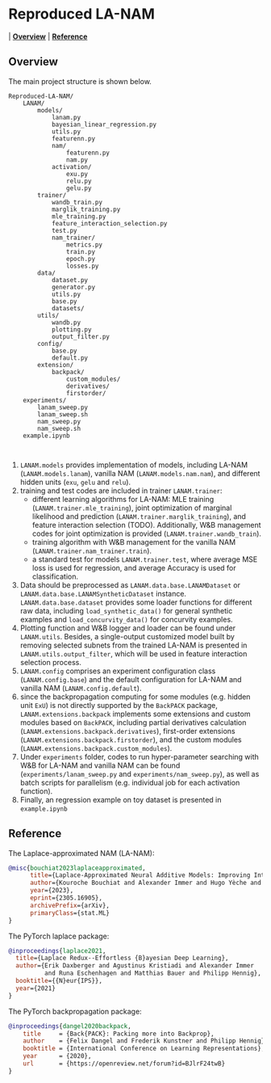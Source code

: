 # Reproduced LA-NAM
| **[Overview](#overview)**
| **[Reference](#Reference)**

## Overview
The main project structure is shown below. 
    
```
Reproduced-LA-NAM/
    LANAM/
        models/
            lanam.py
            bayesian_linear_regression.py
            utils.py
            featurenn.py
            nam/
                featurenn.py
                nam.py
            activation/
                exu.py
                relu.py
                gelu.py
        trainer/
            wandb_train.py
            marglik_training.py
            mle_training.py
            feature_interaction_selection.py
            test.py
            nam_trainer/
                metrics.py
                train.py
                epoch.py
                losses.py
        data/
            dataset.py
            generator.py
            utils.py
            base.py
            datasets/
        utils/
            wandb.py
            plotting.py
            output_filter.py
        config/
            base.py
            default.py
        extension/
            backpack/
                custom_modules/
                derivatives/
                firstorder/
    experiments/
        lanam_sweep.py
        lanam_sweep.sh
        nam_sweep.py
        nam_sweep.sh
    example.ipynb
    
        
```
1. `LANAM.models` provides implementation of models, including LA-NAM (`LANAM.models.lanam`), vanilla NAM (`LANAM.models.nam.nam`), and different hidden units (`exu`, `gelu` and `relu`). 
2. training and test codes are included in trainer `LANAM.trainer`: 
    - different learning algorithms for LA-NAM: MLE training (`LANAM.trainer.mle_training`), joint optimization of marginal likelihood and prediction (`LANAM.trainer.marglik_training`), and feature interaction selection (TODO). Additionally, W&B management codes for joint optimization is provided (`LANAM.trainer.wandb_train`).
    - training algorithm with W&B management for the vanilla NAM (`LANAM.trainer.nam_trainer.train`).
    - a standard test for models `LANAM.trainer.test`, where average MSE loss is used for regression, and average Accuracy is used for classification.
3. Data should be preprocessed as `LANAM.data.base.LANAMDataset` or `LANAM.data.base.LANAMSyntheticDataset` instance. `LANAM.data.base.dataset` provides some loader functions for different raw data, including `load_synthetic_data()` for general synthetic examples and `load_concurvity_data()` for concurvity examples.
4. Plotting function and W&B logger and loader can be found under `LANAM.utils`. Besides, a single-output customized model built by removing selected subnets from the trained LA-NAM is presented in `LANAM.utils.output_filter`, which will be used in feature interaction selection process.
5. `LANAM.config` comprises an experiment configuration class (`LANAM.config.base`) and the default configuration for LA-NAM and vanilla NAM (`LANAM.config.default`). 
6. since the backpropagation computing for some modules (e.g. hidden unit `ExU`) is not directly supported by the `BackPACK` package, `LANAM.extensions.backpack` implements some extensions and custom modules based on `BackPACK`, including partial derivatives calculation (`LANAM.extensions.backpack.derivatives`), first-order extensions (`LANAM.extensions.backpack.firstorder`), and the custom modules (`LANAM.extensions.backpack.custom_modules`).
6. Under `experiments` folder, codes to run hyper-parameter searching with W&B for LA-NAM and vanilla NAM can be found (`experiments/lanam_sweep.py` and `experiments/nam_sweep.py`), as well as batch scripts for parallelism (e.g. individual job for each activation function).
7. Finally, an regression example on toy dataset is presented in `example.ipynb`

## Reference
The Laplace-approximated NAM (LA-NAM):
```bibtex
@misc{bouchiat2023laplaceapproximated,
      title={Laplace-Approximated Neural Additive Models: Improving Interpretability with Bayesian Inference}, 
      author={Kouroche Bouchiat and Alexander Immer and Hugo Yèche and Gunnar Rätsch and Vincent Fortuin},
      year={2023},
      eprint={2305.16905},
      archivePrefix={arXiv},
      primaryClass={stat.ML}
}
```
The PyTorch laplace package:
```bibtex
@inproceedings{laplace2021,
  title={Laplace Redux--Effortless {B}ayesian Deep Learning},
  author={Erik Daxberger and Agustinus Kristiadi and Alexander Immer 
          and Runa Eschenhagen and Matthias Bauer and Philipp Hennig},
  booktitle={{N}eur{IPS}},
  year={2021}
}
```
The PyTorch backpropagation package:
```bibtex
@inproceedings{dangel2020backpack,
    title     = {Back{PACK}: Packing more into Backprop},
    author    = {Felix Dangel and Frederik Kunstner and Philipp Hennig},
    booktitle = {International Conference on Learning Representations},
    year      = {2020},
    url       = {https://openreview.net/forum?id=BJlrF24twB}
}
```
